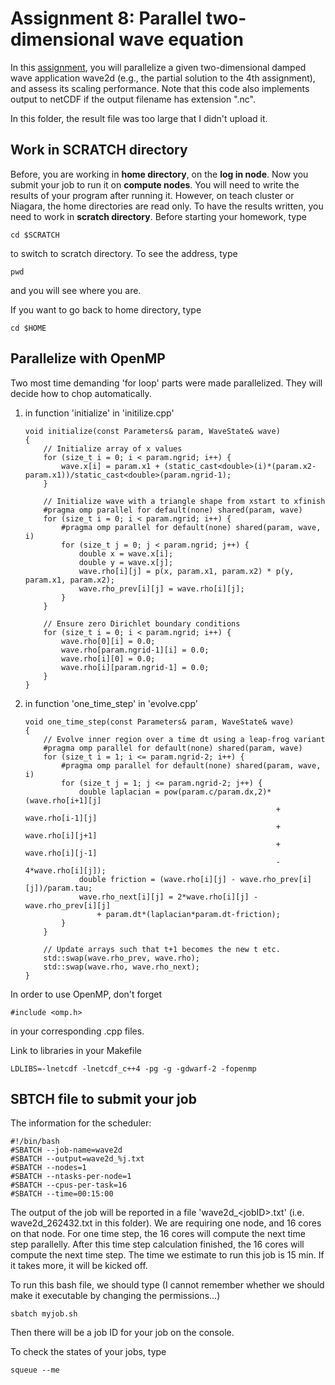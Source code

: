 # Assignment 8: Parallel two-dimensional wave equation

In this [assignment](https://education.scinet.utoronto.ca/mod/assign/view.php?id=2343), you will parallelize a given two-dimensional damped wave application wave2d (e.g., the partial solution to the 4th assignment), and assess its scaling performance. Note that this code also implements output to netCDF if the output filename has extension ".nc".

In this folder, the result file was too large that I didn't upload it.

## Work in SCRATCH directory

Before, you are working in **home directory**, on the **log in node**. Now you submit your job to run it on **compute nodes**. You will need to write the results of your program after running it. However, on teach cluster or Niagara, the home directories are read only. To have the results written, you need to work in **scratch directory**. Before starting your homework, type

```
cd $SCRATCH
```

to switch to scratch directory. To see the address, type

```
pwd
```

and you will see where you are.

If you want to go back to home directory, type

```
cd $HOME
```

## Parallelize with OpenMP

Two most time demanding 'for loop' parts were made parallelized. They will decide how to chop automatically.

1. in function 'initialize' in 'initilize.cpp'

   ```
   void initialize(const Parameters& param, WaveState& wave)
   {
       // Initialize array of x values 
       for (size_t i = 0; i < param.ngrid; i++) {
           wave.x[i] = param.x1 + (static_cast<double>(i)*(param.x2-param.x1))/static_cast<double>(param.ngrid-1);
       }
       
       // Initialize wave with a triangle shape from xstart to xfinish
       #pragma omp parallel for default(none) shared(param, wave)
       for (size_t i = 0; i < param.ngrid; i++) {
           #pragma omp parallel for default(none) shared(param, wave, i)
           for (size_t j = 0; j < param.ngrid; j++) {
               double x = wave.x[i];
               double y = wave.x[j];
               wave.rho[i][j] = p(x, param.x1, param.x2) * p(y, param.x1, param.x2);
               wave.rho_prev[i][j] = wave.rho[i][j];
           }
       }
   
       // Ensure zero Dirichlet boundary conditions
       for (size_t i = 0; i < param.ngrid; i++) {
           wave.rho[0][i] = 0.0;
           wave.rho[param.ngrid-1][i] = 0.0;
           wave.rho[i][0] = 0.0;
           wave.rho[i][param.ngrid-1] = 0.0;
       }
   }
   ```

2. in function 'one_time_step' in 'evolve.cpp'

   ```
   void one_time_step(const Parameters& param, WaveState& wave)
   {    
       // Evolve inner region over a time dt using a leap-frog variant
       #pragma omp parallel for default(none) shared(param, wave)
       for (size_t i = 1; i <= param.ngrid-2; i++) {
           #pragma omp parallel for default(none) shared(param, wave, i)
           for (size_t j = 1; j <= param.ngrid-2; j++) {
               double laplacian = pow(param.c/param.dx,2)*(wave.rho[i+1][j]
                                                           + wave.rho[i-1][j]
                                                           + wave.rho[i][j+1]
                                                           + wave.rho[i][j-1]
                                                           - 4*wave.rho[i][j]);
               double friction = (wave.rho[i][j] - wave.rho_prev[i][j])/param.tau;
               wave.rho_next[i][j] = 2*wave.rho[i][j] - wave.rho_prev[i][j]
                   + param.dt*(laplacian*param.dt-friction);
           }
       }
       
       // Update arrays such that t+1 becomes the new t etc.
       std::swap(wave.rho_prev, wave.rho);
       std::swap(wave.rho, wave.rho_next);
   }
   ```

   

In order to use OpenMP, don't forget

```
#include <omp.h>
```

in your corresponding .cpp files.

Link to libraries in your Makefile

```
LDLIBS=-lnetcdf -lnetcdf_c++4 -pg -g -gdwarf-2 -fopenmp
```

## SBTCH file to submit your job

The information for the scheduler:

```
#!/bin/bash
#SBATCH --job-name=wave2d
#SBATCH --output=wave2d_%j.txt
#SBATCH --nodes=1
#SBATCH --ntasks-per-node=1
#SBATCH --cpus-per-task=16
#SBATCH --time=00:15:00
```

The output of the job will be reported in a file 'wave2d_\<jobID\>.txt' (i.e. wave2d_262432.txt in this folder). We are requiring one node, and 16 cores on that node. For one time step, the 16 cores will compute the next time step parallelly. After this time step calculation finished, the 16 cores will compute the next time step. The time we estimate to run this job is 15 min. If it takes more, it will be kicked off.

To run this bash file, we should type (I cannot remember whether we should make it executable by changing the permissions...)

```
sbatch myjob.sh
```

Then there will be a job ID for your job on the console.

To check the states of your jobs, type

```
squeue --me
```

